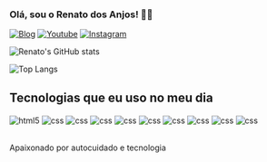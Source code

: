 
### Olá, sou o Renato dos Anjos! 👼🏾

[![Blog](https://img.shields.io/website?label=renatodosanjos&style=for-the-badge&url=https://renatodosanjos.com/)](https://renatodosanjos.com)
[![Youtube](https://img.shields.io/badge/YouTube-FF0000?style=for-the-badge&logo=youtube&logoColor=white)](https://youtube.com/c/sujeitoprogramador)
[![Instagram](https://img.shields.io/badge/Instagram-E4405F?style=for-the-badge&logo=instagram&logoColor=white)](https://instagram.com/sujeitoprogramador)

![Renato's GitHub stats](https://github-readme-stats.vercel.app/api?username=rnanjos&show_icons=true&theme=radical)

![Top Langs](https://github-readme-stats.vercel.app/api/top-langs/?username=rnanjos&hide_progress=true)

## Tecnologias que eu uso no meu dia

<div style="display: inline_block">
  <img align="center" alt="html5" src="https://img.shields.io/badge/HTML5-E34F26?style=for-the-badge&logo=html5&logoColor=white" />
  <img align="center" alt="css" src="https://img.shields.io/badge/CSS3-1572B6?style=for-the-badge&logo=css3&logoColor=white" />
    <img align="center" alt="css" src="https://img.shields.io/badge/PHP-777BB4?style=for-the-badge&logo=php&logoColor=white" />
    <img align="center" alt="css" src="https://img.shields.io/badge/Java-ED8B00?style=for-the-badge&logo=openjdk&logoColor=white" />
     <img align="center" alt="css" src="https://img.shields.io/badge/Jira-0052CC?style=for-the-badge&logo=Jira&logoColor=white" />
     <img align="center" alt="css" src="https://img.shields.io/badge/MySQL-005C84?style=for-the-badge&logo=mysql&logoColor=white" />
     <img align="center" alt="css" src="https://img.shields.io/badge/Microsoft_Excel-217346?style=for-the-badge&logo=microsoft-excel&logoColor=white" />
     <img align="center" alt="css" src="https://img.shields.io/badge/Notion-000000?style=for-the-badge&logo=notion&logoColor=white" />
     <img align="center" alt="css" src="https://img.shields.io/badge/Python-3776AB?style=for-the-badge&logo=python&logoColor=white" />
    <img align="center" alt="css" src="https://img.shields.io/badge/Powerbi-3776AB?style=for-the-badge&logo=powerbi&logoColor=white" />
</div><br/>

Apaixonado por autocuidado e tecnologia
